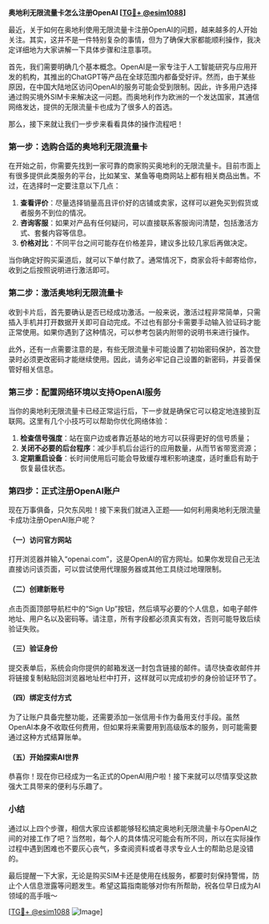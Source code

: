 **奥地利无限流量卡怎么注册OpenAI [[TG💪+ @esim1088](https://t.me/s/esim1088)]**

最近，关于如何在奥地利使用无限流量卡注册OpenAI的问题，越来越多的人开始关注。其实，这并不是一件特别复杂的事情，但为了确保大家都能顺利操作，我决定详细地为大家讲解一下具体步骤和注意事项。

首先，我们需要明确几个基本概念。OpenAI是一家专注于人工智能研究与应用开发的机构，其推出的ChatGPT等产品在全球范围内都备受好评。然而，由于某些原因，在中国大陆地区访问OpenAI的服务可能会受到限制。因此，许多用户选择通过购买境外SIM卡来解决这一问题。而奥地利作为欧洲的一个发达国家，其通信网络发达，提供的无限流量卡也成为了很多人的首选。

那么，接下来就让我们一步步来看看具体的操作流程吧！

### 第一步：选购合适的奥地利无限流量卡

在开始之前，你需要先找到一家可靠的商家购买奥地利的无限流量卡。目前市面上有很多提供此类服务的平台，比如某宝、某鱼等电商网站上都有相关商品出售。不过，在选择时一定要注意以下几点：

1. **查看评价**：尽量选择销量高且评价好的店铺或卖家，这样可以避免买到假货或者服务不到位的情况。
2. **咨询客服**：如果对产品有任何疑问，可以直接联系客服询问清楚，包括激活方式、套餐内容等信息。
3. **价格对比**：不同平台之间可能存在价格差异，建议多比较几家后再做决定。

当你确定好购买渠道后，就可以下单付款了。通常情况下，商家会将卡邮寄给你，收到之后按照说明进行激活即可。

### 第二步：激活奥地利无限流量卡

收到卡片后，首先要确认是否已经成功激活。一般来说，激活过程非常简单，只需插入手机并打开数据开关即可自动完成。不过也有部分卡需要手动输入验证码才能正常使用。如果你遇到了这种情况，可以参考包装内附带的说明书来进行操作。

此外，还有一点需要注意的是，有些无限流量卡可能设置了初始密码保护，首次登录时必须更改密码才能继续使用。因此，请务必牢记自己设置的新密码，并妥善保管好相关信息。

### 第三步：配置网络环境以支持OpenAI服务

当你的奥地利无限流量卡已经正常运行后，下一步就是确保它可以稳定地连接到互联网。这里有几个小技巧可以帮助你优化网络体验：

1. **检查信号强度**：站在窗户边或者靠近基站的地方可以获得更好的信号质量；
2. **关闭不必要的后台程序**：减少手机后台运行的应用数量，从而节省带宽资源；
3. **定期重启设备**：长时间使用后可能会导致缓存堆积影响速度，适时重启有助于恢复最佳状态。

### 第四步：正式注册OpenAI账户

现在万事俱备，只欠东风啦！接下来我们就进入正题——如何利用奥地利无限流量卡成功注册OpenAI账户呢？

#### （一）访问官方网站

打开浏览器并输入“openai.com”，这是OpenAI的官方网址。如果你发现自己无法直接访问该页面，可以尝试使用代理服务器或其他工具绕过地理限制。

#### （二）创建新账号

点击页面顶部导航栏中的“Sign Up”按钮，然后填写必要的个人信息，如电子邮件地址、用户名以及密码等。请注意，所有字段都必须真实有效，否则可能导致后续验证失败。

#### （三）验证身份

提交表单后，系统会向你提供的邮箱发送一封包含链接的邮件。请尽快查收邮件并将链接复制粘贴回浏览器地址栏中打开，这样就可以完成初步的身份验证环节了。

#### （四）绑定支付方式

为了让账户具备完整功能，还需要添加一张信用卡作为备用支付手段。虽然OpenAI本身不收取任何费用，但如果将来需要用到高级版本的服务，则可能需要通过这种方式结算账单。

#### （五）开始探索AI世界

恭喜你！现在你已经成为一名正式的OpenAI用户啦！接下来就可以尽情享受这款强大工具带来的便利与乐趣了。

### 小结

通过以上四个步骤，相信大家应该都能够轻松搞定奥地利无限流量卡与OpenAI之间的对接工作了吧？当然啦，每个人的具体情况可能会有所不同，所以在实际操作过程中遇到困难也不要灰心丧气，多查阅资料或者寻求专业人士的帮助总是没错的。

最后提醒一下大家，无论是购买SIM卡还是使用在线服务，都要时刻保持警惕，防止个人信息泄露等问题发生。希望这篇指南能够对你有所帮助，祝各位早日成为AI领域的高手哦～

[[TG💪+ @esim1088](https://t.me/s/esim1088) ![Image](https://i.postimg.cc/4NQfJmqS/Snipaste-2025-05-13-00-14-12.png)]